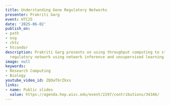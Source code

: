 ```yaml
---
title: Understanding Gene Regulatory Networks
presenter: Prakriti Garg
event: HTC25
date: '2025-06-02'
publish_on:
- path
- osg
- chtc
- htcondor
description: Prakriti Garg presents on using throughput computing to study the gene
  regulatory network using network inference and unsupervised learning
image: null
keywords:
- Research Computing
- Biology
youtube_video_id: ZQOaTbrZkxs
links:
- name: Public slides
  value: https://agenda.hep.wisc.edu/event/2297/contributions/34346/
---
```

